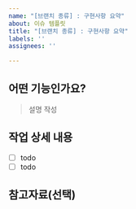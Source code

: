 ```yaml
---
name: "[브랜치 종류] : 구현사항 요약"
about: 이슈 템플릿
title: "[브랜치 종류] : 구현사항 요약"
labels: ''
assignees: ''

---
```


## 어떤 기능인가요?
> 설명 작성

## 작업 상세 내용
- [ ] todo
- [ ] todo

## 참고자료(선택)
